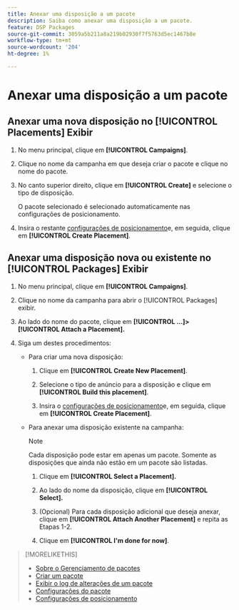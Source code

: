 ```yaml
---
title: Anexar uma disposição a um pacote
description: Saiba como anexar uma disposição a um pacote.
feature: DSP Packages
source-git-commit: 3059a5b211a8a219b02930f7f5763d5ec1467b8e
workflow-type: tm+mt
source-wordcount: '204'
ht-degree: 1%

---
```


# Anexar uma disposição a um pacote

## Anexar uma nova disposição no [!UICONTROL Placements] Exibir

1. No menu principal, clique em **[!UICONTROL Campaigns]**.

1. Clique no nome da campanha em que deseja criar o pacote e clique no nome do pacote.

1. No canto superior direito, clique em **[!UICONTROL Create]** e selecione o tipo de disposição.

   O pacote selecionado é selecionado automaticamente nas configurações de posicionamento.

1. Insira o restante [configurações de posicionamento](/help/dsp/campaign-management/placements/placement-settings.md)e, em seguida, clique em **[!UICONTROL Create Placement]**.

## Anexar uma disposição nova ou existente no [!UICONTROL Packages] Exibir

1. No menu principal, clique em **[!UICONTROL Campaigns]**.

1. Clique no nome da campanha para abrir o [!UICONTROL Packages] exibir.

1. Ao lado do nome do pacote, clique em  **[!UICONTROL ...]> [!UICONTROL Attach a Placement].**

1. Siga um destes procedimentos:

   * Para criar uma nova disposição:

      1. Clique em **[!UICONTROL Create New Placement]**.

      1. Selecione o tipo de anúncio para a disposição e clique em **[!UICONTROL Build this placement]**.

      1. Insira o [configurações de posicionamento](/help/dsp/campaign-management/placements/placement-settings.md)e, em seguida, clique em **[!UICONTROL Create Placement]**.
   * Para anexar uma disposição existente na campanha:

      >[!NOTE]
      >
      >Cada disposição pode estar em apenas um pacote. Somente as disposições que ainda não estão em um pacote são listadas.

      1. Clique em **[!UICONTROL Select a Placement].**

      1. Ao lado do nome da disposição, clique em **[!UICONTROL Select].**

      1. (Opcional) Para cada disposição adicional que deseja anexar, clique em **[!UICONTROL Attach Another Placement]** e repita as Etapas 1-2.

      1. Clique em **[!UICONTROL I'm done for now]**.


>[!MORELIKETHIS]
>
>* [Sobre o Gerenciamento de pacotes](package-about.md)
>* [Criar um pacote](package-create.md)
>* [Exibir o log de alterações de um pacote](package-change-log.md)
>* [Configurações do pacote](package-settings.md)
>* [Configurações de posicionamento](/help/dsp/campaign-management/placements/placement-settings.md)


